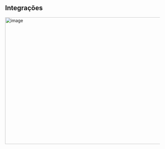 ## Integrações

<img width="1440" height="414" alt="image" src="https://github.com/user-attachments/assets/f8f02483-fac1-4117-aa14-74d5861f3c6a" />


